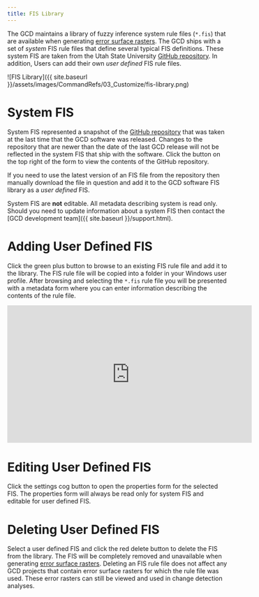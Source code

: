 ```yaml
---
title: FIS Library
---
```


The GCD maintains a library of fuzzy inference system rule files (`*.fis`) that are available when generating [error surface rasters](). The GCD ships with a set of *system* FIS rule files that define several typical FIS definitions. These system FIS are taken from the Utah State University [GitHub repository](https://github.com/Riverscapes/fis-dem-error). In addition, Users can add their own *user defined* FIS rule files. 

![FIS Library]({{ site.baseurl }}/assets/images/CommandRefs/03_Customize/fis-library.png)

# System FIS

System FIS represented a snapshot of the [GitHub repository](https://github.com/Riverscapes/fis-dem-error) that was taken at the last time that the GCD software was released. Changes to the repository that are newer than the date of the last GCD release will not be reflected in the system FIS that ship with the software. Click the button on the top right of the form to view the contents of the GitHub repository.

If you need to use the latest version of an FIS file from the repository then manually download the file in question and add it to the GCD software FIS library as a *user defined* FIS.

System FIS are **not** editable. All metadata describing system is read only. Should you need to update information about a system FIS then contact the [GCD development team]({{ site.baseurl }}/support.html).

# Adding User Defined FIS

Click the green plus button to browse to an existing FIS rule file and add it to the library. The FIS rule file will be copied into a folder in your Windows user profile. After browsing and selecting the `*.fis` rule file you will be presented with a metadata form where you can enter information describing the contents of the rule file. 

<div class="responsive-embed">
<iframe width="560" height="315" src="https://www.youtube.com/embed/84KgNRMQp2k" frameborder="0" gesture="media" allow="encrypted-media" allowfullscreen></iframe>
</div>

# Editing User Defined FIS

Click the settings cog button to open the properties form for the selected FIS. The properties form will always be read only for system FIS and editable for user defined FIS.

# Deleting User Defined FIS

Select a user defined FIS and click the red delete button to delete the FIS from the library. The FIS will be completely removed and unavailable when generating [error surface rasters](). Deleting an FIS rule file does not affect any GCD projects that contain error surface rasters for which the rule file was used. These error rasters can still be viewed and used in change detection analyses.
